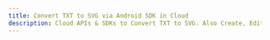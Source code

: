 ---title: Convert TXT to SVG via Android SDK in Clouddescription: Cloud APIs & SDKs to Convert TXT to SVG. Also Create, Edit & Render Microsoft Word & OpenOffice documents in the Cloud.---